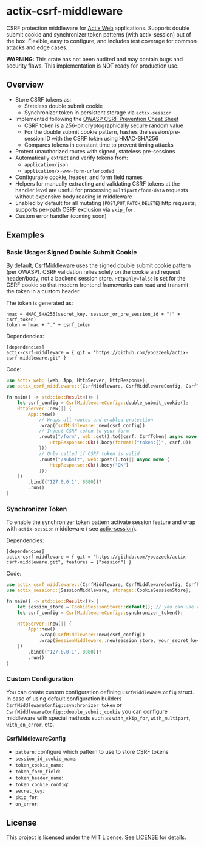 # actix-csrf-middleware

CSRF protection middleware for [Actix Web](https://github.com/actix/actix-web) applications. Supports double submit
cookie and synchronizer token patterns (with actix-session) out of the box. Flexible, easy to configure, and includes
test coverage for common attacks and edge cases.

**WARNING:** This crate has not been audited and may contain bugs and security flaws. This implementation is NOT ready
for production use.

## Overview

- Store CSRF tokens as:
    - Stateless double submit cookie
    - Synchronizer token in persistent storage via `actix-session`
- Implemented following
  the [OWASP CSRF Prevention Cheat Sheet](https://cheatsheetseries.owasp.org/cheatsheets/Cross-Site_Request_Forgery_Prevention_Cheat_Sheet.html)
    - CSRF token is a 256-bit cryptographically secure random value
    - For the double submit cookie pattern, hashes the session/pre-session ID with the CSRF token using HMAC-SHA256
    - Compares tokens in constant time to prevent timing attacks
- Protect unauthorized routes with signed, stateless pre-sessions
- Automatically extract and verify tokens from:
    - `application/json`
    - `application/x-www-form-urlencoded`
- Configurable cookie, header, and form field names
- Helpers for manually extracting and validating CSRF tokens at the handler level are useful for processing `multipart/form-data` requests without expensive body reading in middleware
- Enabled by default for all mutating (`POST`,`PUT`,`PATCH`,`DELETE`) http requests; supports per-path CSRF exclusion
  via `skip_for`.
- Custom error handler (coming soon)

## Examples

### Basic Usage: Signed Double Submit Cookie

By default, CsrfMiddleware uses the signed double submit cookie pattern (per OWASP). CSRF validation relies solely on
the cookie and request header/body, not a backend session store. `HttpOnly=false` is set for the CSRF cookie so that
modern frontend frameworks can read and transmit the token in a custom header.

The token is generated as:<br>

```
hmac = HMAC_SHA256(secret_key, session_or_pre_session_id + "!" + csrf_token) 
token = hmac + "." + csrf_token
```

Dependencies:

```
[dependencies]
actix-csrf-middleware = { git = "https://github.com/yoozzeek/actix-csrf-middleware.git" }
```

Code:

```rust
use actix_web::{web, App, HttpServer, HttpResponse};
use actix_csrf_middleware::{CsrfMiddleware, CsrfMiddlewareConfig, CsrfToken};

fn main() -> std::io::Result<()> {
    let csrf_config = CsrfMiddlewareConfig::double_submit_cookie();
    HttpServer::new(|| {
        App::new()
            // Wraps all routes and enabled protection
            .wrap(CsrfMiddleware::new(csrf_config))
            // Inject CSRF token to your form
            .route("/form", web::get().to(|csrf: CsrfToken| async move {
                HttpResponse::Ok().body(format!("token:{}", csrf.0))
            }))
            // Only called if CSRF token is valid
            .route("/submit", web::post().to(|| async move {
                HttpResponse::Ok().body("OK")
            }))
    })
        .bind(("127.0.0.1", 8080))?
        .run()
}
```

### Synchronizer Token

To enable the synchronizer token pattern activate session feature and wrap with `actix-session` middleware (
see [actix-session](https://docs.rs/actix-session)).

Dependencies:

```
[dependencies]
actix-csrf-middleware = { git = "https://github.com/yoozzeek/actix-csrf-middleware.git", features = ["session"] }
```

Code:

```rust
use actix_csrf_middleware::{CsrfMiddleware, CsrfMiddlewareConfig, CsrfPattern, CsrfToken};
use actix_session::{SessionMiddleware, storage::CookieSessionStore};

fn main() -> std::io::Result<()> {
    let session_store = CookieSessionStore::default(); // you can use redis here
    let csrf_config = CsrfMiddlewareConfig::synchronizer_token();

    HttpServer::new(|| {
        App::new()
            .wrap(CsrfMiddleware::new(csrf_config))
            .wrap(SessionMiddleware::new(session_store, your_secret_key()))
    })
        .bind(("127.0.0.1", 8080))?
        .run()
}
```

### Custom Configuration

You can create custom configuration defining `CsrfMiddlewareConfig` struct. In case of using
default configuration builders `CsrfMiddlewareConfig::synchronizer_token` or
`CsrfMiddlewareConfig::double_submit_cookie` you can configure middleware with
special methods such as `with_skip_for`, `with_multipart`, `with_on_error`, etc.

#### CsrfMiddlewareConfig

* `pattern`: configure which pattern to use to store CSRF tokens
* `session_id_cookie_name`:
* `token_cookie_name`:
* `token_form_field`:
* `token_header_name`:
* `token_cookie_config`:
* `secret_key`:
* `skip_for`:
* `on_error`:

## License

This project is licensed under the MIT License. See [LICENSE](./LICENSE) for details.
